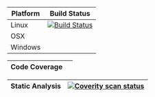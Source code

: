 | Platform | Build Status |
| -------- | ------------ |
| Linux    | [![Build Status](https://travis-ci.org/Alex-B09/Tostitos.svg?branch=master)](https://travis-ci.org/Alex-B09/Tostitos) |
| OSX      | |
| Windows  | |

| Code Coverage | |
| ------------- | ------------- |

| Static Analysis   |[![Coverity scan status](https://scan.coverity.com/projects/5797/badge.svg)](https://scan.coverity.com/projects/5797) |
| ------------- | ------------- |
